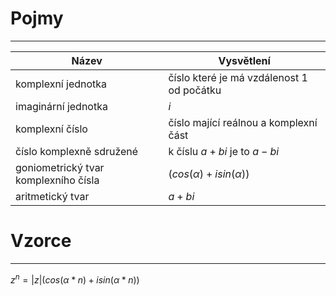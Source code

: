 # Pojmy
---

| Název                                | Vysvětlení                                |
| ------------------------------------ | ----------------------------------------- |
| komplexní jednotka                   | číslo které je má vzdálenost 1 od počátku |
| imaginární jednotka                  | $i$                                       |
| komplexní číslo                      | číslo mající reálnou a komplexní část     |
| číslo komplexně sdružené             | k číslu $a+bi$ je to $a-bi$               |
| goniometrický tvar komplexního čísla | $(cos(\alpha)+isin(\alpha))$              |
| aritmetický tvar                     | $a+bi$                                    |
# Vzorce
---
$z^n=|z|(cos(\alpha*n)+isin(\alpha*n))$
